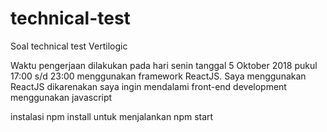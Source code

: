 # technical-test

Soal technical test Vertilogic

Waktu pengerjaan dilakukan pada hari senin tanggal 5 Oktober 2018 pukul 17:00 s/d 23:00 menggunakan framework ReactJS. Saya menggunakan ReactJS dikarenakan saya ingin mendalami front-end development menggunakan javascript

instalasi npm install
untuk menjalankan npm start
